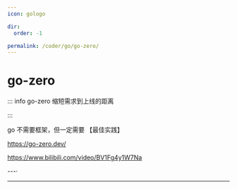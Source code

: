 ```yaml
---
icon: gologo

dir:
  order: -1

permalink: /coder/go/go-zero/
---
```


# go-zero

::: info go-zero 缩短需求到上线的距离

:::

go 不需要框架，但一定需要 【最佳实践】

https://go-zero.dev/

https://www.bilibili.com/video/BV1Fg4y1W7Na

---·

<Catalog base='/coder/go/go-zero/' />

---
